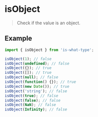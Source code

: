 # isObject

> Check if the value is an object.

## Example

```js
import { isObject } from 'is-what-type';

isObject(1); // false
isObject(undefined); // false
isObject({}); // true
isObject([]); // true
isObject(null); // false
isObject(function() {}); // true
isObject(new Date()); // true
isObject('string'); // false
isObject(true); // false
isObject(false); // false
isObject(NaN); // false
isObject(Infinity); // false
```
